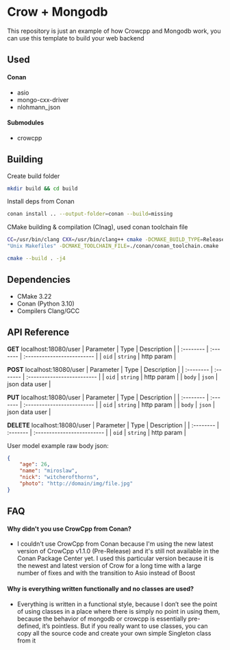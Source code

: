 # Crow + Mongodb
This repository is just an example of how Crowcpp and Mongodb work, you can use this template to build your web backend

## Used

#### Conan
- asio
- mongo-cxx-driver
- nlohmann_json

#### Submodules
- crowcpp

## Building

Create build folder
```bash
mkdir build && cd build
```
Install deps from Conan
```bash
conan install .. --output-folder=conan --build=missing
```
CMake building & compilation (Clnag), used conan toolchain file
```bash
CC=/usr/bin/clang CXX=/usr/bin/clang++ cmake -DCMAKE_BUILD_TYPE=Release .. -G 
"Unix Makefiles" -DCMAKE_TOOLCHAIN_FILE=./conan/conan_toolchain.cmake
```
```bash
cmake --build . -j4
```

## Dependencies
- CMake 3.22
- Conan (Python 3.10)
- Compilers Clang/GCC

## API Reference

**GET** localhost:18080/user
| Parameter | Type     | Description                |
| :-------- | :------- | :------------------------- |
| `oid`     | `string` | http param                 |

**POST** localhost:18080/user
| Parameter | Type     | Description                |
| :-------- | :------- | :------------------------- |
| `oid`     | `string` | http param                 |
| `body`    | `json`   | json data user             |

**PUT** localhost:18080/user
| Parameter | Type     | Description                |
| :-------- | :------- | :------------------------- |
| `oid`     | `string` | http param                 |
| `body`    | `json`   | json data user             |

**DELETE** localhost:18080/user
| Parameter | Type     | Description                |
| :-------- | :------- | :------------------------- |
| `oid`     | `string` | http param                 |

User model example raw body json:
```json
{
    "age": 26,
    "name": "miroslaw",
    "nick": "witcherofthorns",
    "photo": "http://domain/img/file.jpg"
}
```

## FAQ
#### Why didn't you use CrowCpp from Conan?
- I couldn't use CrowCpp from Conan because I'm using the new latest version of CrowCpp v1.1.0 (Pre-Release) and it's still not available in the Conan Package Center yet. I used this particular version because it is the newest and latest version of Crow for a long time with a large number of fixes and with the transition to Asio instead of Boost

#### Why is everything written functionally and no classes are used?
- Everything is written in a functional style, because I don’t see the point of using classes in a place where there is simply no point in using them, because the behavior of mongodb or crowcpp is essentially pre-defined, it’s pointless. But if you really want to use classes, you can copy all the source code and create your own simple Singleton class from it